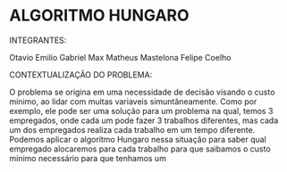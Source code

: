 # ALGORITMO HUNGARO

INTEGRANTES:

Otavio Emilio
Gabriel Max
Matheus Mastelona
Felipe Coelho

CONTEXTUALIZAÇÃO DO PROBLEMA:

O problema se origina em uma necessidade de decisão visando o custo mínimo, ao lidar com muitas variaveis simuntâneamente. 
Como por exemplo, ele pode ser uma solução para um problema na qual, temos 3 empregados, onde cada um pode fazer 3 trabalhos diferentes, mas cada um dos empregados realiza cada trabalho em um tempo diferente.
Podemos aplicar o algorítmo Hungaro nessa situação para saber qual empregado alocaremos para cada trabalho para que saibamos o custo mínimo necessário para que tenhamos um  

